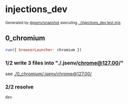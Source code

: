 # injections_dev

<sub>
  Generated by <a href="https://github.com/jsenv/core/tree/main/packages/independent/snapshot">@jsenv/snapshot</a> executing <a href="../injections_dev.test.mjs">../injections_dev.test.mjs</a>
</sub>

## 0_chromium

```js
run({ browserLauncher: chromium })
```

### 1/2 write 3 files into "./.jsenv/chrome@127.00/"

see [./0_chromium/.jsenv/chrome@127.00/](./0_chromium/.jsenv/chrome@127.00/)

### 2/2 resolve

```js
dev
```